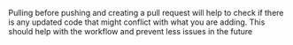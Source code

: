 Pulling before pushing and creating a pull request will help to check if there is any updated code that might conflict with what you are adding.
This should help with the workflow and prevent less issues in the future
